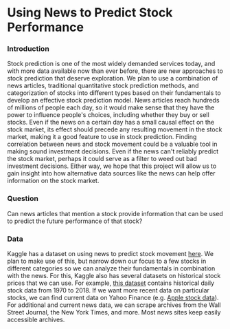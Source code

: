 # Using News to Predict Stock Performance

### Introduction 
Stock prediction is one of the most widely demanded services today, and with more data available now than ever before, there are new approaches to stock prediction that deserve exploration. We plan to use a combination of news articles, traditional quantitative stock prediction methods, and categorization of stocks into different types based on their fundamentals to develop an effective stock prediction model. News articles reach hundreds of millions of people each day, so it would make sense that they have the power to influence people's choices, including whether they buy or sell stocks. Even if the news on a certain day has a small causal effect on the stock market, its effect should precede any resulting movement in the stock market, making it a good feature to use in stock prediction. Finding correlation between news and stock movement could be a valuable tool in making sound investment decisions. Even if the news can't reliably predict the stock market, perhaps it could serve as a filter to weed out bad investment decisions. Either way, we hope that this project will allow us to gain insight into how alternative data sources like the news can help offer information on the stock market. 

### Question
Can news articles that mention a stock provide information that can be used to predict the future performance of that stock? 

### Data
Kaggle has a dataset on using news to predict stock movement [here](https://www.kaggle.com/c/two-sigma-financial-news). We plan to make use of this, but narrow down our focus to a few stocks in different categories so we can analyze their fundamentals in combination with the news. For this, Kaggle also has several datasets on historical stock prices that we can use. For example, [this dataset](https://www.kaggle.com/ehallmar/daily-historical-stock-prices-1970-2018) contains historical daily stock data from 1970 to 2018. If we want more recent data on particular stocks, we can find current data on Yahoo Finance (e.g. [Apple stock data](https://finance.yahoo.com/quote/AAPL/history/)). For additional and current news data, we can scrape archives from the Wall Street Journal, the New York Times, and more. Most news sites keep easily accessible archives. 


